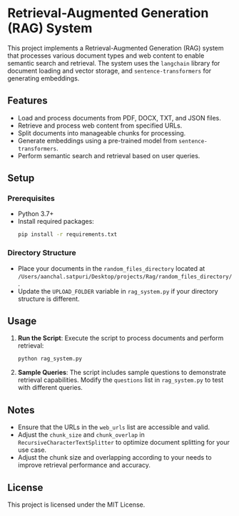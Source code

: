 # Retrieval-Augmented Generation (RAG) System

This project implements a Retrieval-Augmented Generation (RAG) system that processes various document types and web content to enable semantic search and retrieval. The system uses the `langchain` library for document loading and vector storage, and `sentence-transformers` for generating embeddings.

## Features
- Load and process documents from PDF, DOCX, TXT, and JSON files.
- Retrieve and process web content from specified URLs.
- Split documents into manageable chunks for processing.
- Generate embeddings using a pre-trained model from `sentence-transformers`.
- Perform semantic search and retrieval based on user queries.

## Setup

### Prerequisites
- Python 3.7+
- Install required packages:
  ```bash
  pip install -r requirements.txt
  ```

### Directory Structure
- Place your documents in the `random_files_directory` located at `/Users/aanchal.satpuri/Desktop/projects/Rag/random_files_directory/`.
- Update the `UPLOAD_FOLDER` variable in `rag_system.py` if your directory structure is different.

## Usage

1. **Run the Script**:
   Execute the script to process documents and perform retrieval:
   ```bash
   python rag_system.py
   ```

2. **Sample Queries**:
   The script includes sample questions to demonstrate retrieval capabilities. Modify the `questions` list in `rag_system.py` to test with different queries.

## Notes
- Ensure that the URLs in the `web_urls` list are accessible and valid.
- Adjust the `chunk_size` and `chunk_overlap` in `RecursiveCharacterTextSplitter` to optimize document splitting for your use case.
- Adjust the chunk size and overlapping according to your needs to improve retrieval performance and accuracy.

## License
This project is licensed under the MIT License. 